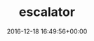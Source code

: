 ---
title:		"escalator"
type:		"upload"
description:		"TBC"
date:		"2016-12-18 16:49:56+00:00"
album:		"experimental"
filename:		"escalator.md"
series:		""
cl_public_id:		"experimental/escalator"
cl_version:		1497004520
format:		"tiff"
bytes:		2935204
width:		2157
height:		1440
exposure_mode:		"Auto"
program:		"Aperture-priority AE"
aperture:		"2.8"
focal_length:		"24.0 mm"
iso:		"200"
shutter_speed:		"1/60"
metering:		"Multi-segment"
flash:		"Off, Did not fire"
white_balance:		"Custom"
colour_temp:		"3350"
has_crop:		"true"
orientation:		"Horizontal (normal)"
camera_model:		"NIKON D800"
lens_info:		"24-70mm f/2.8"
artist:		"No artist info"
x_resolution:		"300"
y_resolution:		"300"
---